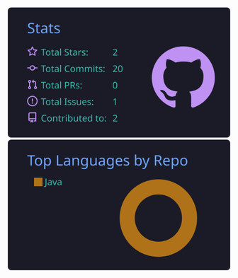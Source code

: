 ![](https://raw.githubusercontent.com/HGWAYEN/HGWAYEN/master/profile-summary-card-output/tokyonight/3-stats.svg)![](https://raw.githubusercontent.com/HGWAYEN/HGWAYEN/master/profile-summary-card-output/tokyonight/1-repos-per-language.svg)

